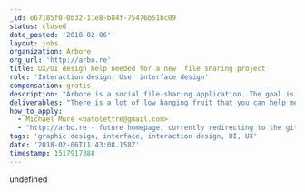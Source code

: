 ```yaml
---
_id: e67185f0-0b32-11e8-b84f-75476b51bc09
status: closed
date_posted: '2018-02-06'
layout: jobs
organization: Arbore
org_url: 'http://arbo.re'
title: UX/UI design help needed for a new  file sharing project
role: 'Interaction design, User interface design'
compensation: gratis
description: "Arbore is a social file-sharing application. The goal is to provide a way for people to share pictures/documents/whatever with their friends/colleagues/contacts privately and safely. The second goal is to reduce the dependency of people to the silo of data that are Facebook, Google, Dropbox ... that trap them. In short, to provide a viable alternative solution and to help people protect their private life.\r\n\r\nAlternative solution already exists but require technical knowledge and time to setup and maintain. In part because of that, they are not very successful. Arbore is my attempt to change that. I think that such a tool should be as easy to setup and use as VLC.\r\n\r\nThis project is already well underway and close to a working MVP. That said, I need help from people more knowledgeable than me in UX and UI design to make it really slick and beautiful. I'm just a developer after all ! Even if the current state is not terrible, it could be much better. And on a project like this, it's the difference between success or not."
deliverables: "There is a lot of low hanging fruit that you can help me with:\r\n- UX/UI feedback and suggestion\r\n- UX/UI design of the remaining part of the application\r\n- design/marketing for the website\r\n- UX/UI design for the on-boarding process\r\n- probably some other things"
how_to_apply:
  - Michael Muré <batolettre@gmail.com>
  - "http://arbo.re - future homepage, currently redirecting to the github repository\r\nhttps://gitter.im/Arbore/Lobby - Gitter lobby\r\n"
tags: 'graphic design, interface, interaction design, UI, UX'
date: '2018-02-06T11:43:08.158Z'
timestamp: 1517917388
---
```

undefined
